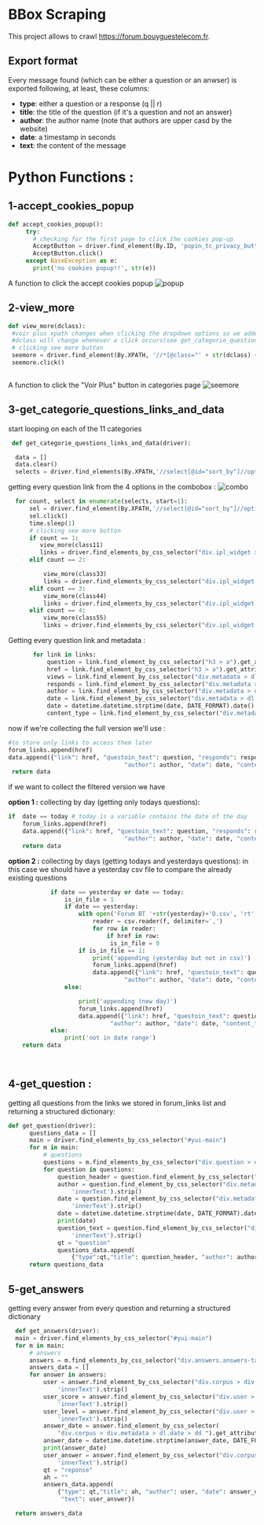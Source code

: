 # BBox Scraping

This project allows to crawl <https://forum.bouyguestelecom.fr>.
## Export format

Every message found (which can be either a question or an anwser) is exported following, at least, these columns:

 * **type**: either a question or a response (q || r)
 * **title**: the title of the question (if it's a question and not an answer)
 * **author**: the author name (note that authors are upper casd by the website)
 * **date**: a timestamp in seconds
 * **text**: the content of the message
# Python Functions : 

## 1-accept_cookies_popup
   ```python
   def accept_cookies_popup():
        try:
          # checking for the first page to click the cookies pop-up
          AcceptButton = driver.find_element(By.ID, 'popin_tc_privacy_button_3')
          AcceptButton.click()
        except BaseException as e:
          print('no cookies popup!!', str(e))
  ```
  A function to click the accept cookies popup
  ![popup](https://user-images.githubusercontent.com/59144753/146229545-6054692b-370d-4c5a-a9a5-dd10a91f0302.PNG)
## 2-view_more
   ```python
   def view_more(dclass):
    #voir plus xpath changes when clicking the dropdown options so we added  the paramater dclass
    #dclass will change whenever a click occurs(see get_categorie_questions_links_and_data )
    # clicking see more button
    seemore = driver.find_element(By.XPATH, '//*[@class="' + str(dclass) + '"]/div[2]/div[2]/div/a')
    seemore.click()
    
  ```
  A function to click the "Voir Plus" button in categories page
  ![seemore](https://user-images.githubusercontent.com/59144753/146230725-8d1c0618-8550-4b76-9a8f-21debac401ab.PNG)
  
  ## 3-get_categorie_questions_links_and_data
  start looping on each of the 11 categories
  ```python
   def get_categorie_questions_links_and_data(driver):

    data = []
    data.clear()
    selects = driver.find_elements(By.XPATH,'//select[@id="sort_by"]//option')
  ```
  getting every question link from the 4 options in the  combobox  :
  ![combo](https://user-images.githubusercontent.com/59144753/146231942-d6ec2ea2-5cbf-4da7-95a2-b5e1f0e8ec13.PNG)
  ```python
    for count, select in enumerate(selects, start=1):
        sel = driver.find_element(By.XPATH,'//select[@id="sort_by"]//option['+str(count)+']')
        sel.click()
        time.sleep(1)
        # clicking see more button
        if count == 1:
           view_more(class11)
           links = driver.find_elements_by_css_selector("div.ipl_widget > div.module.even-or-odd.admin_stamped.wf-see-more-widget > div.bd > div.b > ul > li.questions-content > div.question > div.corpus ")
        elif count == 2:

            view_more(class33)
            links = driver.find_elements_by_css_selector("div.ipl_widget > div.module.even-or-odd.created_at.wf-see-more-widget > div.bd > div.b > ul > li.questions-content > div.question > div.corpus ")
        elif count == 3:
            view_more(class44)
            links = driver.find_elements_by_css_selector("div.ipl_widget > div.module.even-or-odd.order_asc.wf-see-more-widget > div.bd > div.b > ul > li.questions-content > div.question > div.corpus ")
        elif count == 4:
            view_more(class55)
            links = driver.find_elements_by_css_selector("div.ipl_widget > div.module.even-or-odd.hits_count.wf-see-more-widget > div.bd > div.b > ul > li.questions-content > div.question > div.corpus ")
 ```
 Getting every question link and metadata : 
 ```python
        for link in links:
            question = link.find_element_by_css_selector("h3 > a").get_attribute('innerText').strip()
            href = link.find_element_by_css_selector("h3 > a").get_attribute("href")
            views = link.find_element_by_css_selector("div.metadata > dl.hits > dd").get_attribute('innerText').strip()
            responds = link.find_element_by_css_selector("div.metadata > dl.answer-count > dd").get_attribute('innerText').strip()
            author = link.find_element_by_css_selector("div.metadata > dl.author-name > dd").get_attribute('innerText').strip()
            date = link.find_element_by_css_selector("div.metadata > dl.date > dd").get_attribute('innerText').strip()
            date = datetime.datetime.strptime(date, DATE_FORMAT).date()
            content_type = link.find_element_by_css_selector("div.metadata > dl.content-type > dd").get_attribute('innerText').strip()
```
now if we're collecting the full version we'll use : 
```python
#to store only links to access them later
forum_links.append(href)
data.append({"link": href, "questoin_text": question, "responds": responds, "views": views,
                                 "author": author, "date": date, "content_type": content_type, })
 return data
```
if we want to collect the filtered version we have 

**option 1 :** collecting by day (getting only todays questions): 
```python
if  date == today # today is a variable contains the date of the day 
    forum_links.append(href)
    data.append({"link": href, "questoin_text": question, "responds": responds, "views": views,
                                 "author": author, "date": date, "content_type": content_type, })
    return data
```
**option 2 :** collecting by days (getting todays and yesterdays questions):
in this case we should have a yesterday csv file to compare the already existing questions  
```python
            if date == yesterday or date == today:
                is_in_file = 1
                if date == yesterday:
                    with open('Forum BT '+str(yesterday)+'D.csv', 'rt',encoding='utf8') as f:
                        reader = csv.reader(f, delimiter=',')
                        for row in reader:
                            if href in row:
                             is_in_file = 0
                    if is_in_file == 1:
                        print('appending (yesterday but not in csv)')
                        forum_links.append(href)
                        data.append({"link": href, "questoin_text": question, "responds": responds, "views": views,
                                 "author": author, "date": date, "content_type": content_type, })
                else:

                    print('appending (new day)')
                    forum_links.append(href)
                    data.append({"link": href, "questoin_text": question, "responds": responds, "views": views,
                             "author": author, "date": date, "content_type": content_type, })
            else:
                print('not in date range')
    return data

   
  ```
  ## 4-get_question :
  getting all questions from the links we stored in forum_links list and returning a structured dictionary: 
  ```python
  def get_question(driver):
        questions_data = []
        main = driver.find_elements_by_css_selector("#yui-main")
        for m in main:
            # questions
            questions = m.find_elements_by_css_selector("div.question > div.corpus ")
            for question in questions:
                question_header = question.find_element_by_css_selector("h1 > a").get_attribute('innerText').strip()
                author = question.find_element_by_css_selector("div.metadata > dl.author-name > dd").get_attribute(
                    'innerText').strip()
                date = question.find_element_by_css_selector("div.metadata > dl.date > dd").get_attribute(
                    'innerText').strip()
                date = datetime.datetime.strptime(date, DATE_FORMAT).date()
                print(date)
                question_text = question.find_element_by_css_selector("div.body > div.body-bd").get_attribute(
                    'innerText').strip()
                qt = "question"
                questions_data.append(
                    {"type":qt,"title": question_header, "author": author, "date": date, "text": question_text})
        return questions_data
  ```
  ## 5-get_answers
  getting every answer from every question and returning a structured dictionary
  ```python
    def get_answers(driver):
    main = driver.find_elements_by_css_selector("#yui-main")
    for m in main:
        # answers
        answers = m.find_elements_by_css_selector("div.answers.answers-tab.tab > div.answer ")
        answers_data = []
        for answer in answers:
            user = answer.find_element_by_css_selector("div.corpus > div.metadata > dl.author-name > dd").get_attribute(
                'innerText').strip()
            user_score = answer.find_element_by_css_selector("div.user > dl.score > dd > strong").get_attribute(
                'innerText').strip()
            user_level = answer.find_element_by_css_selector("div.user > dl.level > dd").get_attribute(
                'innerText').strip()
            answer_date = answer.find_element_by_css_selector(
                "div.corpus > div.metadata > dl.date > dd ").get_attribute('innerText').strip()
            answer_date = datetime.datetime.strptime(answer_date, DATE_FORMAT).date()
            print(answer_date)
            user_answer = answer.find_element_by_css_selector("div.corpus > div.body > div.body-bd").get_attribute(
                'innerText').strip()
            qt = "reponse"
            ah = ""
            answers_data.append(
                {"type": qt,"title": ah, "author": user, "date": answer_date,
                 "text": user_answer})

    return answers_data
  ```
